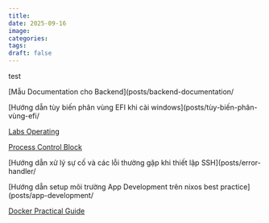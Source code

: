 ```yaml
---
title:
date: 2025-09-16
image:
categories:
tags:
draft: false
---
```


test

<!--more-->

[Mẫu Documentation cho Backend](posts/backend-documentation/

[Hướng dẫn tùy biến phân vùng EFI khi cài windows](posts/tùy-biến-phân-vùng-efi/

[Labs Operating](posts/system/)

[Process Control Block](posts/system/)

[Hướng dẫn xử lý sự cố và các lỗi thường gặp khi thiết lập SSH](posts/error-handler/

[Hướng dẫn setup môi trường App Development trên nixos best practice](posts/app-development/

[Docker Practical Guide](posts/docker/)